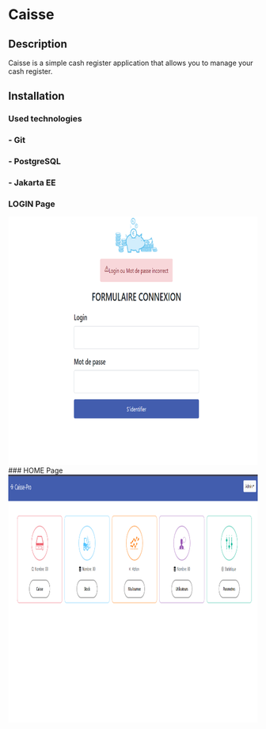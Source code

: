 # Caisse
## Description
Caisse is a simple cash register application that allows you to manage your cash register.
## Installation
### Used technologies
### - Git
### - PostgreSQL
### - Jakarta EE
### LOGIN Page
<img src="capture/login.png" width="1000" height="500">
### HOME Page
<img src="capture/home.png" width="1000" height="500">